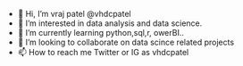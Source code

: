 - 👋 Hi, I’m vraj patel @vhdcpatel
- 👀 I’m interested in data analysis and data science.
- 🌱 I’m currently learning python,sql,r, owerBI..
- 💞️ I’m looking to collaborate on data scince related projects
- 📫 How to reach me Twitter or IG as vhdcpatel

<!---
vhdcpatel/vhdcpatel is a ✨ special ✨ repository because its `README.md` (this file) appears on your GitHub profile.
You can click the Preview link to take a look at your changes.
---
